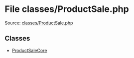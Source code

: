 File classes/ProductSale.php
=========

Source: [classes/ProductSale.php](https://github.com/PrestaShop/PrestaShop/blob/1.6.0.9/classes/ProductSale.php)


Classes
-------

* [ProductSaleCore](class.ProductSaleCore.md)


